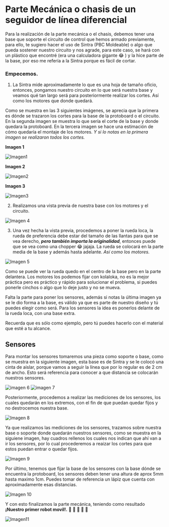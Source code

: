 # Parte Mecánica o chasis de un seguidor de línea diferencial


Para la realización de la parte mecánica o el chasis, debemos tener una base que soporte el circuito de control que hemos armado previamente, para ello, te sugiero hacer el uso de Sintra (PBC Moldeable) o algo que pueda sostener nuestro circuito y nos agrade, para este caso, se hará con un plástico que encontré (era una calculadora gigante :joy: ) y la hice parte de la base, por eso me refería a la Sintra porque es fácil de cortar.

### Empecemos.

1. La Sintra mide aproximadamente lo que es una hoja de tamaño oficio, entonces, pongamos nuestro circuito en lo que será nuestra base y veamos qué tan largo será para posteriormente realizar los cortes. Así como los motores que donde quedará.

Como se muestra en las 3 siguientes imágenes, se aprecia que la primera es dónde se trazaron los cortes para la base de la protoboard o el circuito.
En la segunda imagen se muestra lo que sería el corte de la base y donde quedara la protoboard.
En la tercera imagen se hace una estimación de cómo quedaría el montaje de los motores.
_Y si lo notas en la primera imagen se realizaron todos los cortes._

**Imagen 1**

![Imagen1](https://github.com/HackrobotsMX/LineFollower/blob/master/imagen1.JPG)


**Imagen 2**

![Imagen2](https://github.com/HackrobotsMX/LineFollower/blob/master/imagen2.JPG)


**Imagen 3**

![Imagen3](https://github.com/HackrobotsMX/LineFollower/blob/master/imagen3.JPG)


2. Realizamos una vista previa de nuestra base con los motores y el circuito.

![Imagen 4](https://github.com/HackrobotsMX/LineFollower/blob/master/imagen4.JPG)


3. Una vez hecha la vista previa, procedemos a poner la rueda loca, la rueda de preferencia debe estar del tamaño de las llantas para que se vea derecho, _**pero también importa la originalidad**_, entonces puede que se vea como una chopper :joy: jajaja. La rueda se colocará en la parte media de la base y además hasta adelante. _Así como los motores._

![Imagen 5](https://github.com/HackrobotsMX/LineFollower/blob/master/imagen5.JPG)

Como se puede ver la rueda quedo en el centro de la base pero en la parte delantera. Los motores los podemos fijar con kolaloka, no es la mejor práctica pero es práctico y rápido para solucionar el problema, si puedes ponerle cinchos o algo que lo deje justo y no se mueva.

Falta la parte para poner los sensores, además si notas la última imagen ya se le dio forma a la base, es válido ya que es parte de nuestro diseño y tú puedes elegir como será.
Para los sensores la idea es ponerlos delante de la rueda loca, con una base extra.

Recuerda que es sólo como ejemplo, pero tú puedes hacerlo con el material que esté a tu alcance.


## Sensores


Para montar los sensores tomaremos una pieza como soporte o base, como se muestra en la siguiente imagen, esta base es de Sintra y se le colocó una cinta de aislar, porque vamos a seguir la línea que por lo regular es de 2 cm de ancho. Esto será referencia para conocer a que distancia se colocarán nuestros sensores.


![imagen 6](https://github.com/HackrobotsMX/LineFollower/blob/master/imagen6.png)
![imagen 7](https://github.com/HackrobotsMX/LineFollower/blob/master/imagen7.png)

Posteriormente, procedemos a realizar las mediciones de los sensores, los cuales quedarán en los extremos, con el fin de
que puedan quedar fijos y no destrocemos nuestra base.

![Imagen 8](https://github.com/HackrobotsMX/LineFollower/blob/master/imagen8.png)

Ya que realizamos las mediciones de los sensores, trazamos sobre nuestra base o soporte donde quedarán nuestros
sensores, como se muestra en la siguiene imagen, hay cuadros rellenos los cuales nos indican que ahí van a ir los
sensores, por lo cual procederemos a reaizar los cortes para que estos puedan entrar o quedar fijos.

![Imagen 9](https://github.com/HackrobotsMX/LineFollower/blob/master/imagen9.jpg)

Por último, tenemos que fijar la base de los sensores con la base dónde se encuentra la protoboard, los sensores deben tener una altura de aprox 5mm hasta maximo 1cm. Puedes tomar de referencia un lápiz que cuenta con aproximadamente esas distancias.

![Imagen 10](https://github.com/HackrobotsMX/LineFollower/blob/master/imagen91.JPG)

Y con esto finalizamos la parte mecánica, teniendo como resultado **¡Nuestro primer robot movil!.**  :metal: :balloon: :tada: :confetti_ball: :robot:

![Imagen11](https://github.com/HackrobotsMX/LineFollower/blob/master/imagen92.JPG)
